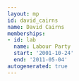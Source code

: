 ```yaml
---
layout: mp
id: david_cairns
name: David Cairns
memberships:
- id: lab
  name: Labour Party
  start: '2001-10-24'
  end: '2011-05-04'
autogenerated: true
---
```

